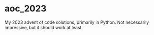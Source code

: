 # aoc_2023
My 2023 advent of code solutions, primarily in Python. Not necessarily impressive, but it should work at least.
